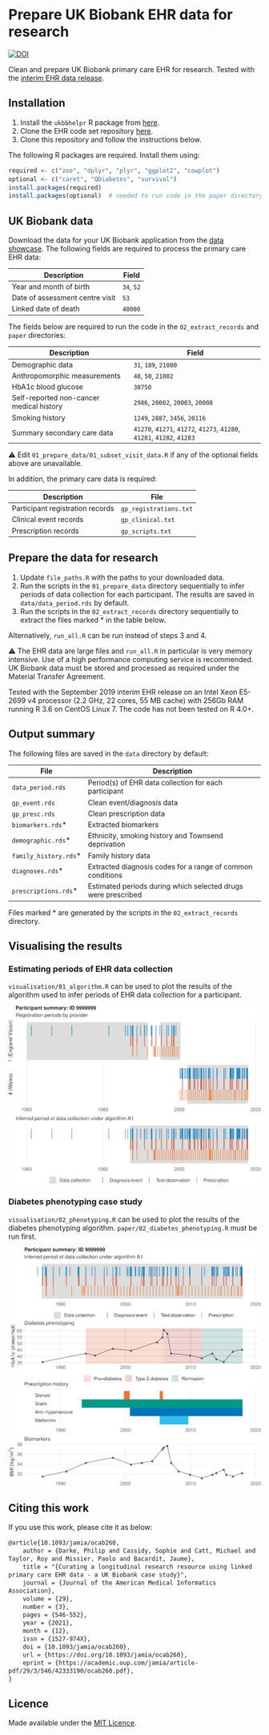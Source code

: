 # Prepare UK Biobank EHR data for research

[![DOI](https://img.shields.io/badge/DOI-10.1093/jamia/ocab260-blue)](https://doi.org/10.1093/jamia/ocab260)

Clean and prepare UK Biobank primary care EHR for research. Tested with the [interim EHR data release](https://biobank.ndph.ox.ac.uk/showcase/ukb/docs/primary_care_data.pdf).

## Installation

1. Install the `ukbbhelpr` R package from [here](https://github.com/philipdarke/ukbbhelpr).
2. Clone the EHR code set repository [here](https://github.com/philipdarke/ehr-codesets).
3. Clone this repository and follow the instructions below.

The following R packages are required. Install them using:

```R
required <- c("zoo", "dplyr", "plyr", "ggplot2", "cowplot")
optional <- c("caret", "QDiabetes", "survival")
install.packages(required)
install.packages(optional)  # needed to run code in the paper directory
```

## UK Biobank data

Download the data for your UK Biobank application from the [data showcase](https://biobank.ndph.ox.ac.uk/showcase/). The following fields are required to process the primary care EHR data:

Description | Field
----------- | -----
Year and month of birth | `34`, `52`
Date of assessment centre visit | `53`
Linked date of death | `40000`

The fields below are required to run the code in the `02_extract_records` and `paper` directories:

Description | Field
----------- | -----
Demographic data | `31`, `189`, `21000`
| Anthropomorphic measurements | `48`, `50`, `21002`
HbA1c blood glucose  | `30750`
Self-reported non-cancer medical history | `2986`, `20002`, `20003`, `20008`
Smoking history | `1249`, `2887`, `3456`, `20116`
Summary secondary care data | `41270`, `41271`, `41272`, `41273`, `41280`, `41281`, `41282`, `41283`

:warning: Edit `01_prepare_data/01_subset_visit_data.R` if any of the optional fields above are unavailable.

In addition, the primary care data is required:

Description | File
----------- | ----
Participant registration records | `gp_registrations.txt`
Clinical event records | `gp_clinical.txt`
Prescription records | `gp_scripts.txt`

## Prepare the data for research

1. Update `file_paths.R` with the paths to your downloaded data.
2. Run the scripts in the `01_prepare_data` directory sequentially to infer periods of data collection for each participant. The results are saved in `data/data_period.rds` by default.
3. Run the scripts in the `02_extract_records` directory sequentially to extract the files marked * in the table below.

Alternatively, `run_all.R` can be run instead of steps 3 and 4.

:warning: The EHR data are large files and `run_all.R` in particular is very memory intensive. Use of a high performance computing service is recommended. UK Biobank data must be stored and processed as required under the Material Transfer Agreement.

Tested with the September 2019 interim EHR release on an Intel Xeon E5-2699 v4 processor (2.2 GHz, 22 cores, 55 MB cache) with 256Gb RAM running R 3.6 on CentOS Linux 7. The code has not been tested on R 4.0+.

## Output summary

The following files are saved in the `data` directory by default:

File | Description
---- | -----------
`data_period.rds` | Period(s) of EHR data collection for each participant
`gp_event.rds` | Clean event/diagnosis data
`gp_presc.rds` | Clean prescription data
`biomarkers.rds`* | Extracted biomarkers
`demographic.rds`* | Ethnicity, smoking history and Townsend deprivation
`family_history.rds`* | Family history data
`diagnoses.rds`* | Extracted diagnosis codes for a range of common conditions
`prescriptions.rds`* | Estimated periods during which selected drugs were prescribed

Files marked * are generated by the scripts in the `02_extract_records` directory.

## Visualising the results

### Estimating periods of EHR data collection

`visualisation/01_algorithm.R` can be used to plot the results of the algorithm used to infer periods of EHR data collection for a participant.

![Data collection algorithm example](algo_output.png)

### Diabetes phenotyping case study

`visualisation/02_phenotyping.R` can be used to plot the results of the diabetes phenotyping algorithm. `paper/02_diabetes_phenotyping.R` must be run first.

![Example output from diabetes phenotyping tool](pheno_output.png)

## Citing this work

If you use this work, please cite it as below:

```
@article{10.1093/jamia/ocab260,
    author = {Darke, Philip and Cassidy, Sophie and Catt, Michael and Taylor, Roy and Missier, Paolo and Bacardit, Jaume},
    title = "{Curating a longitudinal research resource using linked primary care EHR data - a UK Biobank case study}",
    journal = {Journal of the American Medical Informatics Association},
    volume = {29},
    number = {3},
    pages = {546-552},
    year = {2021},
    month = {12},
    issn = {1527-974X},
    doi = {10.1093/jamia/ocab260},
    url = {https://doi.org/10.1093/jamia/ocab260},
    eprint = {https://academic.oup.com/jamia/article-pdf/29/3/546/42333190/ocab260.pdf},
}
```

## Licence

Made available under the [MIT Licence](LICENCE).